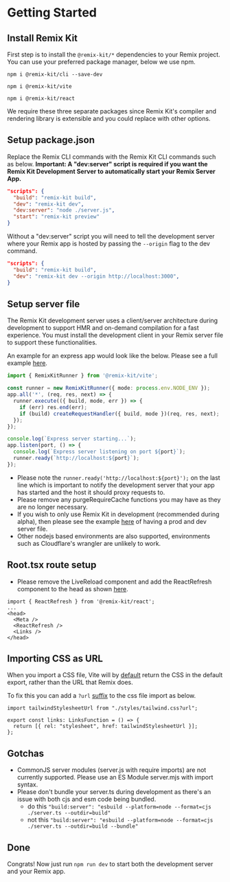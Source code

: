 # Getting Started

## Install Remix Kit

First step is to install the `@remix-kit/*` dependencies to your Remix project. You can use your preferred package manager, below we use npm.

`npm i @remix-kit/cli --save-dev`

`npm i @remix-kit/vite`

`npm i @remix-kit/react`

We require these three separate packages since Remix Kit's compiler and rendering library is extensible and you could replace with other options.

## Setup package.json

Replace the Remix CLI commands with the Remix Kit CLI commands such as below.
**Important: A "dev:server" script is required if you want the Remix Kit Development Server to automatically start your Remix Server App.**
```json
"scripts": {
  "build": "remix-kit build",
  "dev": "remix-kit dev",
  "dev:server": "node ./server.js",
  "start": "remix-kit preview"
}
```

Without a "dev:server" script you will need to tell the development server where your Remix app is hosted by passing the `--origin` flag to the dev command.
```json
"scripts": {
  "build": "remix-kit build",
  "dev": "remix-kit dev --origin http://localhost:3000",
}
```

## Setup server file

The Remix Kit development server uses a client/server architecture during development to support HMR and on-demand compilation for a fast experience. You must install the development client in your Remix server file to support these functionalities.

An example for an express app would look like the below. Please see a full example [here](https://github.com/jrestall/remix-kit/blob/main/playground/react-app/server.ts).
```ts
import { RemixKitRunner } from '@remix-kit/vite';

const runner = new RemixKitRunner({ mode: process.env.NODE_ENV });
app.all('*', (req, res, next) => {
  runner.execute(({ build, mode, err }) => {
    if (err) res.end(err);
    if (build) createRequestHandler({ build, mode })(req, res, next);
  });
});

console.log(`Express server starting...`);
app.listen(port, () => {
  console.log(`Express server listening on port ${port}`);
  runner.ready(`http://localhost:${port}`);
});
```
 - Please note the `runner.ready('http://localhost:${port}');` on the last line which is important to notify the development server that your app has started and the host it should proxy requests to. 
 - Please remove any purgeRequireCache functions you may have as they are no longer necessary.
 - If you wish to only use Remix Kit in development (recommended during alpha), then please see the example [here](https://github.com/jrestall/remix-kit/blob/main/playground/react-app/) of having a prod and dev server file.
 - Other nodejs based environments are also supported, environments such as Cloudflare's wrangler are unlikely to work.

## Root.tsx route setup

- Please remove the LiveReload component and add the ReactRefresh component to the head as shown [here](https://github.com/jrestall/remix-kit/blob/main/playground/react-app/app/root.tsx).

```tsx
import { ReactRefresh } from '@remix-kit/react';
...
<head>
  <Meta />
  <ReactRefresh />
  <Links />
</head>
```

## Importing CSS as URL
When you import a CSS file, Vite will by [default](https://vitejs.dev/guide/features.html#css) return the CSS in the default export, rather than the URL that Remix does.

To fix this you can add a `?url` [suffix](https://vitejs.dev/guide/assets.html#importing-asset-as-url) to the css file import as below.

```tsx
import tailwindStylesheetUrl from "./styles/tailwind.css?url";

export const links: LinksFunction = () => {
  return [{ rel: "stylesheet", href: tailwindStylesheetUrl }];
};
```
## Gotchas
- CommonJS server modules (server.js with require imports) are not currently supported. Please use an ES Module server.mjs with import syntax.
- Please don't bundle your server.ts during development as there's an issue with both cjs and esm code being bundled. 
  - do this `"build:server": "esbuild --platform=node --format=cjs ./server.ts --outdir=build"`
  - not this `"build:server": "esbuild --platform=node --format=cjs ./server.ts --outdir=build --bundle"`
## Done

Congrats! Now just run `npm run dev` to start both the development server and your Remix app.


